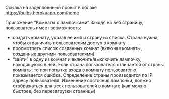 Ссылка на задеплоенный проект в облаке https://bulbs.herokuapp.com/home

Приложение “Комнаты с лампочками” Заходя на веб страницу, пользователь имеет возможность:

- создать комнату, указав ее имя и страну из списка. Страна нужна, чтобы ограничить пользователям доступ в комнату.
-  просмотреть список созданных комнат (включая комнаты, созданные другими пользователями)
- “зайти” в одну из комнат и включить/выключить лампочку, находящуюся в ней.
Если страна пользователя отличается от страны комнаты, то при попытке входа в комнату пользователю показывается ошибка. Определение страны производится по IP адресу пользователя. Изменение состояния лампочки, должно отображаться для всех пользователей в комнате (как можно быстрее, без перезагрузки страницы)